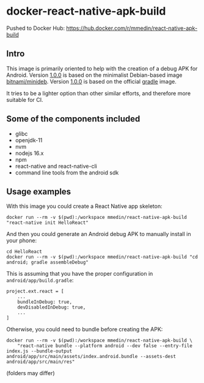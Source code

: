 # docker-react-native-apk-build

Pushed to Docker Hub: https://hub.docker.com/r/mmedin/react-native-apk-build

## Intro

This image is primarily oriented to help with the creation of a debug APK for Android. Version [1.0.0](https://github.com/mmedin/docker-react-native-apk-build/releases/tag/1.0.0) is based on the minimalist Debian-based image [bitnami/minideb](https://hub.docker.com/r/bitnami/minideb). Version [1.0.0](https://github.com/mmedin/docker-react-native-apk-build/releases/tag/1.0.0) is based on the official [gradle](https://hub.docker.com/_/gradle) image.

It tries to be a lighter option than other similar efforts, and therefore more suitable for CI.

## Some of the components included

- glibc
- openjdk-11
- nvm
- nodejs 16.x
- npm
- react-native and react-native-cli
- command line tools from the android sdk

## Usage examples

With this image you could create a React Native app skeleton:

```
docker run --rm -v $(pwd):/workspace mmedin/react-native-apk-build "react-native init HelloReact"
```

And then you could generate an Android debug APK to manually install in your phone:

```
cd HelloReact
docker run --rm -v $(pwd):/workspace mmedin/react-native-apk-build "cd android; gradle assembleDebug"
```

This is assuming that you have the proper configuration in `android/app/build.gradle`:

```
project.ext.react = [
    ...
    bundleInDebug: true,
    devDisabledInDebug: true,
    ...
]
```

Otherwise, you could need to bundle before creating the APK:

```
docker run --rm -v $(pwd):/workspace mmedin/react-native-apk-build \
    "react-native bundle --platform android --dev false --entry-file index.js --bundle-output android/app/src/main/assets/index.android.bundle --assets-dest android/app/src/main/res"
```

(folders may differ)
